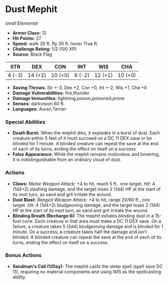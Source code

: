 # Dust Mephit

*small* *Elemental*

- **Armor Class:** 12
- **Hit Points:** 27 
- **Speed:** walk 30 ft. fly 30 ft. hover True ft.
- **Challenge Rating:** 1/2 (100 XP)
- **Source:** Black Flag

| STR | DEX | CON | INT | WIS | CHA |
| --- | --- | --- | --- | --- | --- |
| 4 (-3) | 14 (+2) | 10 (+0) | 6 (-2) | 12 (+1) | 10 (+0) |

- **Saving Throws**: Str +-3, Dex +2, Con +0, Int +-2, Wis +1, Cha +0
- **Damage Vulnerabilities:** fire,thunder
- **Damage Immunities:** lightning,poison,poisoned,prone
- **Senses:** darkvision 60 ft.
- **Languages:** Auran,Terran

### Special Abilities

- **Death Burst:** When the mephit dies, it explodes in a burst of dust. Each creature within 5 feet of it must succeed on a DC 11 DEX save or be blinded for 1 minute. A blinded creature can repeat the save at the end of each of its turns, ending the effect on itself on a success.
- **False Appearance:** While the mephit remains motionless and hovering, it is indistinguishable from an ordinary cloud of dust.

### Actions

- **Claws:** _Melee Weapon Attack:_ +4 to hit, reach 5 ft., one target. _Hit:_ 4 (1d4+2) slashing damage, and the target loses 2 (1d4) HP at the start of its next turn, as sand and grit irritate the wound.
- **Dust Blast:** _Ranged Weapon Attack:_ +4 to hit, range 20/60 ft., one target. _Hit:_ 4 (1d4+2) bludgeoning damage, and the target loses 2 (1d4) HP at the start of its next turn, as sand and grit irritate the wound.
- **Blinding Breath (Recharge 6):** The mephit exhales blinding dust in a 15-foot cone. Each creature in that area must make a DC 11 DEX save. On a failure, a creature takes 5 (2d4) bludgeoning damage and is blinded for 1 minute. On a success, a creature takes half the damage and isn't blinded. A blinded creature can repeat the save at the end of each of its turns, ending the effect on itself on a success.

### Bonus Actions

- **Sandman's Call (1/Day):** The mephit casts the sleep spell (spell save DC 11), requiring no material components and using WIS as the spellcasting ability.
